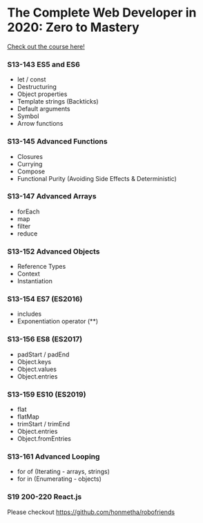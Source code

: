 # The Complete Web Developer in 2020: Zero to Mastery
[Check out the course here!](https://www.udemy.com/course/the-complete-web-developer-zero-to-mastery/)

### S13-143 ES5 and ES6
- let / const
- Destructuring
- Object properties
- Template strings (Backticks)
- Default arguments
- Symbol
- Arrow functions

### S13-145 Advanced Functions
- Closures
- Currying
- Compose
- Functional Purity (Avoiding Side Effects & Deterministic)

### S13-147 Advanced Arrays
- forEach
- map
- filter
- reduce

### S13-152 Advanced Objects
- Reference Types
- Context
- Instantiation

### S13-154 ES7 (ES2016)
- includes
- Exponentiation operator (**)

### S13-156 ES8 (ES2017)
- padStart / padEnd
- Object.keys
- Object.values
- Object.entries

### S13-159 ES10 (ES2019)
- flat
- flatMap
- trimStart / trimEnd
- Object.entries
- Object.fromEntries

### S13-161 Advanced Looping
- for of (Iterating - arrays, strings)
- for in (Enumerating - objects)

### S19 200-220 React.js
Please checkout https://github.com/honmetha/robofriends
